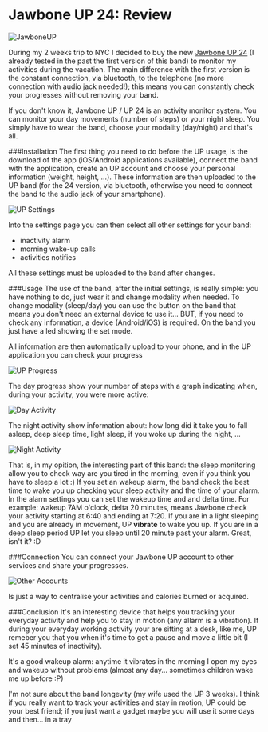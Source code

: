 # Jawbone UP 24: Review

![JawboneUP](https://res.cloudinary.com/blog-mornati-net/image/upload/v1413060989/j40nmewazzssbwwcxagd.jpg)

During my 2 weeks trip to NYC I decided to buy the new [Jawbone UP 24](https://jawbone.com/up) (I already tested in the past the first version of this band) to monitor my activities during the vacation.
The main difference with the first version is the constant connection, via bluetooth, to the telephone (no more connection with audio jack needed!); this means you can constantly check your progresses without removing your band.

If you don't know it, Jawbone UP / UP 24 is an activity monitor system. You can monitor your day movements (number of steps) or your night sleep.
You simply have to wear the band, choose your modality (day/night) and that's all.

###Installation
The first thing you need to do before the UP usage, is the download of the app (iOS/Android applications available), connect the band with the application, create an UP account and choose your personal information (weight, height, ...). These information are then uploaded to the UP band (for the 24 version, via bluetooth, otherwise you need to connect the band to the audio jack of your smartphone).

![UP Settings](https://res.cloudinary.com/blog-mornati-net/image/upload/v1413060990/qxetiv0hbfuvl1g3mvbq.png)

Into the settings page you can then select all other settings for your band:

* inactivity alarm
* morning wake-up calls
* activities notifies

All these settings must be uploaded to the band after changes.

###Usage
The use of the band, after the initial settings, is really simple: you have nothing to do, just wear it and change modality when needed.
To change modality (sleep/day) you can use the button on the band that means you don't need an external device to use it... BUT, if you need to check any information, a device (Android/iOS) is required. On the band you just have a led showing the set mode.

All information are then automatically upload to your phone, and in the UP application you can check your progress

![UP Progress](https://res.cloudinary.com/blog-mornati-net/image/upload/v1413060990/zsvhgsya9hh7hmhktuch.png)

The day progress show your number of steps with a graph indicating when, during your activity, you were more active:

![Day Activity](https://res.cloudinary.com/blog-mornati-net/image/upload/v1413060990/orq8jiiwrml6o9yefmoa.png)

The night activity show information about: how long did it take you to fall asleep, deep sleep time, light sleep, if you woke up during the night, ...

![Night Activity](https://res.cloudinary.com/blog-mornati-net/image/upload/v1413060990/btzqmfdgt77geaugjxgh.png)

That is, in my opition, the interesting part of this band: the sleep monitoring allow you to check way are you tired in the morning, even if you think you have to sleep a lot :)
If you set an wakeup alarm, the band check the best time to wake you up checking your sleep activity and the time of your alarm. In the alarm settings you can set the wakeup time and and delta time.
For example: wakeup 7AM o'clock, delta 20 minutes, means Jawbone check your activity starting at 6:40 and ending at 7:20. If you are in a light sleeping and you are already in movement, UP **vibrate** to wake you up. If you are in a deep sleep period UP let you sleep until 20 minute past your alarm. Great, isn't it? :D


###Connection
You can connect your Jawbone UP account to other services and share your progresses. 

![Other Accounts](https://res.cloudinary.com/blog-mornati-net/image/upload/v1413060991/lqsj5bjknqbfptbw4uip.png)

Is just a way to centralise your activities and calories burned or acquired.

###Conclusion
It's an interesting device that helps you tracking your everyday activity and help you to stay in motion (any allarm is a vibration). If during your everyday working activity your are sitting at a desk, like me, UP remeber you that you when it's time to get a pause and move a little bit (I set 45 minutes of inactivity).

It's a good wakeup alarm: anytime it vibrates in the morning I open my eyes and wakeup without problems (almost any day... sometimes children wake me up before :P)

I'm not sure about the band longevity (my wife used the UP 3 weeks). I think if you really want to track your activities and stay in motion, UP could be your best friend; if you just want a gadget maybe you will use it some days and then... in a tray
